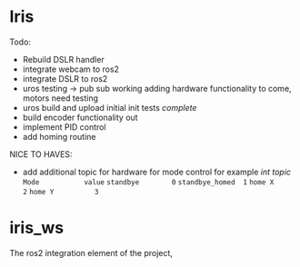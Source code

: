 # Iris

Todo:
- Rebuild DSLR handler 
- integrate webcam to ros2 
- integrate DSLR to ros2 
- uros testing -> pub sub working adding hardware functionality to come, motors need testing 
- uros build and upload initial init tests *complete* 
- build encoder functionality out 
- implement PID control 
- add homing routine 


NICE TO HAVES:

- add additional topic for hardware for mode control for example 
    *int topic*
    `Mode           value`
    `standbye        0`
    `standbye_homed  1`
    `home X          2`
    `home Y          3`



# iris_ws 
The ros2 integration element of the project, 
